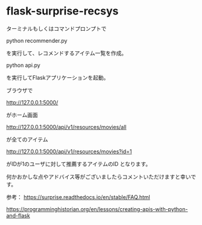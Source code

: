 # flask-surprise-recsys

ターミナルもしくはコマンドプロンプトで

python recommender.py

を実行して、レコメンドするアイテム一覧を作成。

python api.py

を実行してFlaskアプリケーションを起動。

ブラウザで

http://127.0.0.1:5000/

がホーム画面

http://127.0.0.1:5000/api/v1/resources/movies/all

が全てのアイテム

http://127.0.0.1:5000/api/v1/resources/movies?id=1

がIDが1のユーザに対して推薦するアイテムのID
となります。

何かおかしな点やアドバイス等がございましたらコメントいただけますと幸いです。

参考：
https://surprise.readthedocs.io/en/stable/FAQ.html

https://programminghistorian.org/en/lessons/creating-apis-with-python-and-flask
